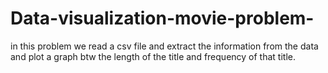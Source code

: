 # Data-visualization-movie-problem-

in this problem we read a csv file and extract the information from the data and plot a graph btw the length of the title and frequency of that title.
